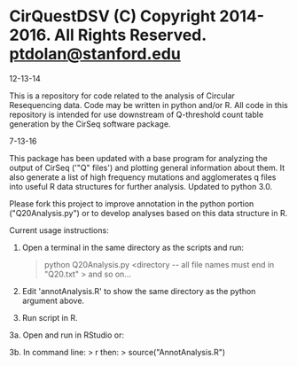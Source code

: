 CirQuestDSV
(C) Copyright 2014-2016. All Rights Reserved.
ptdolan@stanford.edu
===========
12-13-14 

This is a repository for code related to the analysis of Circular Resequencing data. Code may be written in python  and/or R.
All code in this repository is intended for use downstream of Q-threshold count table generation by the CirSeq software package.

7-13-16

This package has been updated with a base program for analyzing the output of CirSeq ('"Q" files') and plotting general information about them. It also generate a list of high frequency mutations and agglomerates q files into useful R data structures for further analysis. Updated to python 3.0.

Please fork this project to improve annotation in the python portion ("Q20Analysis.py") or to develop analyses based on this data structure in R.

Current usage instructions:
1. Open a terminal in the same directory as the scripts and run: 

    > python Q20Analysis.py <directory -- all file names must end in "Q20.txt" > <translation start> <translation end> <next ORF start> <next ORF stop> and so on...

2. Edit 'annotAnalysis.R' to show the same directory as the python argument above.

3. Run script in R. 

3a. Open and run in RStudio or:

3b. In command line:
    > r 
then:
    > source("AnnotAnalysis.R")




